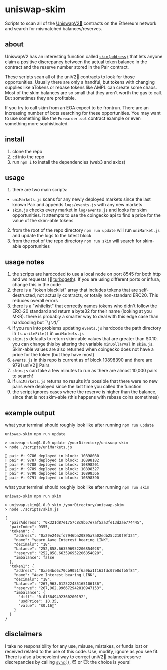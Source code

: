 # uniswap-skim

Scripts to scan all of the [UniswapV2🦄](https://uniswap.org/) contracts on the Ethereum network and search for mismatched balances/reserves.

## about

UniswapV2 has an interesting function called [`skim(address)`](https://github.com/Uniswap/uniswap-v2-core/blob/master/contracts/UniswapV2Pair.sol#L190-L195) that lets anyone claim a positive discrepancy between the actual token balance in the contract and the reserve number stored in the Pair contract. 

These scripts scan all of the uniV2🦄 contracts to look for those opportunities. Usually there are only a handful, but tokens with changing supplies like aTokens or rebase tokens like AMPL can create some chaos. Most of the skim balances are so small that they aren't worth the gas to call. But sometimes they are profitable. 

If you try to call skim from an EOA expect to be frontrun. There are an increasing number of bots searching for these opportunities. You may want to use something like the `Forwarder.sol` contract example or even something more sophisticated.

## install

1. clone the repo
2. `cd` into the repo
3. run `npm i` to install the dependencies (web3 and axios)

## usage

1. there are two main scripts: 
  - `uniMarkets.js` scans for any newly deployed markets since the last known Pair and appends `logs/events.js` with any new markets
  - `skim.js` checks every market in `log/events.js` and looks for skim opportunities. It attempts to use the coingecko api to find a price for the value of the skim-able tokens
2. from the root of the repo directory `npm run update` will run `uniMarket.js` and update the logs to the latest block
3. from the root of the repo directory `npm run skim` will search for skim-able opportunities

## usage notes

1. the scripts are hardcoded to use a local node on port 8545 for both http and ws requests (🙏 [turbogeth](https://github.com/ledgerwatch/turbo-geth)). If you are using different ports or infura, change this in the code
2. there is a "token blacklist" array that includes tokens that are self-destructed, not actually contracts, or totally non-standard ERC20. This reduces overall errors
3. there is a "whitelist" that correctly names tokens who didn't follow the ERC-20 standard and return a byte32 for their name (looking at you MKR). there is probably a smarter way to deal with this edge case than hardcoding but ¯\\_(ツ)_/¯
4. if you run into problems updating `events.js` hardcode the path directory in `fs.writeFile()` in `uniMarkets.js`
5. `skim.js` defaults to return skim-able values that are greater than $0.10. you can change this by altering the variable `minDollarVal` in `skim.js`. Skim-able values are also returned when coingecko does not have a price for the token (but they have most)
6. `events.js` in this repo is current as of block 10898390 and there are 9791 uniV2🦄 Pairs
7. `skim.js` can take a few minutes to run as there are almost 10,000 pairs to search!
8. if `uniMarkets.js` returns no results it's possible that there were no new pairs were deployed since the last time you called the function
9. the script ignores cases where the reserve is higher than the balance, since that is not skim-able (this happens with rebase coins sometimes)

## example output

what your terminal should roughly look like after running `npm run update`

```
uniswap-skim npm run update

> uniswap-skim@1.0.0 update /yourDirectory/uniswap-skim
> node ./scripts/uniMarkets.js

🦄 pair #: 9786 deployed in block: 10898080
🦄 pair #: 9787 deployed in block: 10898182
🦄 pair #: 9788 deployed in block: 10898201
🦄 pair #: 9789 deployed in block: 10898327
🦄 pair #: 9790 deployed in block: 10898366
🦄 pair #: 9791 deployed in block: 10898390
```

what your terminal should roughly look like after running `npm run skim`

```
uniswap-skim npm run skim

> uniswap-skim@1.0.0 skim /yourDirectory/uniswap-skim
> node ./scripts/skim.js

{
  "pairAddress": "0x321d87e1757c8c9b57e7af5aa3fe13d2ae774445",
  "pairIndex": 9355,
  "token0": {
    "address": "0x29e240cfd7946ba20895a7a02edb25c210f9f324",
    "name": "yearn Aave Interest bearing LINK",
    "decimals": "18",
    "balance": "252,858.663596952206854028",
    "reserve": "252,858.663596952206854028",
    "imbalance": false
  },
  "token1": {
    "address": "0xa64bd6c70cb9051f6a9ba1f163fdc07e0dfb5f84",
    "name": "Aave Interest bearing LINK",
    "decimals": "18",
    "balance": "267,963.012522435165106136",
    "reserve": "267,962.996672942810947153",
    "imbalance": {
      "diff": "0.015849492360200192",
      "usdPrice": 10.35,
      "value": "$0.16🦄"
    }
  }
}
```

## disclaimers

I take no responsibility for any use, misuse, mistakes, or funds lost or received related to the use of this code. Use, modify, ignore as you see fit. There is also a benevolent way to correct uniV2🦄 balance/reserve discrepancies by calling [`sync()`](https://github.com/Uniswap/uniswap-v2-core/blob/master/contracts/UniswapV2Pair.sol#L198-L200). 
😈 or 😇: the choice is yours!
